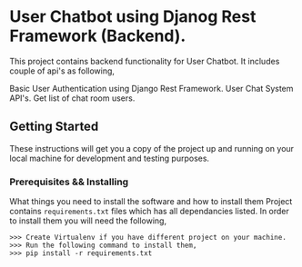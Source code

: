 # User Chatbot using Djanog Rest Framework (Backend).

This project contains backend functionality for User Chatbot. It includes couple of api's as following,

Basic User Authentication using Django Rest Framework.
User Chat System API's.
Get list of chat room users.

## Getting Started

These instructions will get you a copy of the project up and running on your local machine for development and testing purposes.

### Prerequisites && Installing

What things you need to install the software and how to install them
Project contains `requirements.txt` files which has all dependancies listed.
In order to install them you will need the following,

```
>>> Create Virtualenv if you have different project on your machine.
>>> Run the following command to install them,
>>> pip install -r requirements.txt
```
